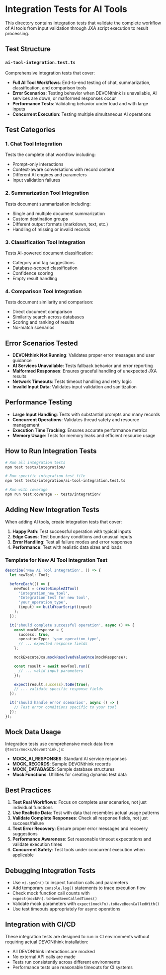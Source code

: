 # Integration Tests for AI Tools

This directory contains integration tests that validate the complete workflow of AI tools from input validation through JXA script execution to result processing.

## Test Structure

### `ai-tool-integration.test.ts`
Comprehensive integration tests that cover:
- **Full AI Tool Workflows**: End-to-end testing of chat, summarization, classification, and comparison tools
- **Error Scenarios**: Testing behavior when DEVONthink is unavailable, AI services are down, or malformed responses occur
- **Performance Tests**: Validating behavior under load and with large inputs
- **Concurrent Execution**: Testing multiple simultaneous AI operations

## Test Categories

### 1. Chat Tool Integration
Tests the complete chat workflow including:
- Prompt-only interactions
- Context-aware conversations with record content
- Different AI engines and parameters
- Input validation failures

### 2. Summarization Tool Integration  
Tests document summarization including:
- Single and multiple document summarization
- Custom destination groups
- Different output formats (markdown, text, etc.)
- Handling of missing or invalid records

### 3. Classification Tool Integration
Tests AI-powered document classification:
- Category and tag suggestions
- Database-scoped classification
- Confidence scoring
- Empty result handling

### 4. Comparison Tool Integration
Tests document similarity and comparison:
- Direct document comparison
- Similarity search across databases
- Scoring and ranking of results
- No-match scenarios

## Error Scenarios Tested

- **DEVONthink Not Running**: Validates proper error messages and user guidance
- **AI Services Unavailable**: Tests fallback behavior and error reporting
- **Malformed Responses**: Ensures graceful handling of unexpected JXA results
- **Network Timeouts**: Tests timeout handling and retry logic
- **Invalid Input Data**: Validates input validation and sanitization

## Performance Testing

- **Large Input Handling**: Tests with substantial prompts and many records
- **Concurrent Operations**: Validates thread safety and resource management
- **Execution Time Tracking**: Ensures accurate performance metrics
- **Memory Usage**: Tests for memory leaks and efficient resource usage

## How to Run Integration Tests

```bash
# Run all integration tests
npm test tests/integration/

# Run specific integration test file
npm test tests/integration/ai-tool-integration.test.ts

# Run with coverage
npm run test:coverage -- tests/integration/
```

## Adding New Integration Tests

When adding AI tools, create integration tests that cover:

1. **Happy Path**: Test successful operation with typical inputs
2. **Edge Cases**: Test boundary conditions and unusual inputs  
3. **Error Handling**: Test all failure modes and error responses
4. **Performance**: Test with realistic data sizes and loads

### Template for New AI Tool Integration Test

```typescript
describe('New AI Tool Integration', () => {
  let newTool: Tool;

  beforeEach(() => {
    newTool = createSimpleAITool(
      'integration_new_tool',
      'Integration test for new tool',
      'your_operation_type',
      (input) => buildYourScript(input)
    );
  });

  it('should complete successful operation', async () => {
    const mockResponse = {
      success: true,
      operationType: 'your_operation_type',
      // ... expected response fields
    };

    mockExecuteJxa.mockResolvedValueOnce(mockResponse);

    const result = await newTool.run({
      // ... valid input parameters
    });

    expect(result.success).toBe(true);
    // ... validate specific response fields
  });

  it('should handle error scenarios', async () => {
    // Test error conditions specific to your tool
  });
});
```

## Mock Data Usage

Integration tests use comprehensive mock data from `@tests/mocks/devonthink.js`:

- **MOCK_AI_RESPONSES**: Standard AI service responses
- **MOCK_RECORDS**: Sample DEVONthink records
- **MOCK_DATABASES**: Sample database structures
- **Mock Functions**: Utilities for creating dynamic test data

## Best Practices

1. **Test Real Workflows**: Focus on complete user scenarios, not just individual functions
2. **Use Realistic Data**: Test with data that resembles actual usage patterns
3. **Validate Complete Responses**: Check all response fields, not just success/failure
4. **Test Error Recovery**: Ensure proper error messages and recovery suggestions
5. **Performance Awareness**: Set reasonable timeout expectations and validate execution times
6. **Concurrent Safety**: Test tools under concurrent execution when applicable

## Debugging Integration Tests

- Use `vi.spyOn()` to inspect function calls and parameters
- Add temporary `console.log()` statements to trace execution flow  
- Check mock function call counts with `expect(mockFn).toHaveBeenCalledTimes()`
- Validate mock parameters with `expect(mockFn).toHaveBeenCalledWith()`
- Use test timeouts appropriately for async operations

## Integration with CI/CD

These integration tests are designed to run in CI environments without requiring actual DEVONthink installation:

- All DEVONthink interactions are mocked
- No external API calls are made
- Tests run consistently across different environments
- Performance tests use reasonable timeouts for CI systems